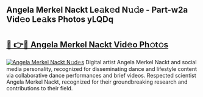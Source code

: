 ## Angela Merkel Nackt Le𝚊k𝚎d N𝚞𝚍e - Part-w2a Vid𝚎o Le𝚊ks Photos yLQDq

# <h2><a href="http://fb5adg.evod.top/?m=Angela+Merkel+Nackt">🔗 👉🔴 Angela Merkel Nackt Vid𝚎o Ph𝚘t𝚘s</a></h2>

[![Angela Merkel Nackt N𝚞d𝚎s](https://i.imgur.com/8V9OHl7.gif)](http://fb5adg.evod.top/?m=Angela+Merkel+Nackt)
Digital artist Angela Merkel Nackt and social media personality, recognized for disseminating dance and lifestyle content via collaborative dance performances and brief videos. Respected scientist Angela Merkel Nackt, recognized for their groundbreaking research and contributions to their field. 
